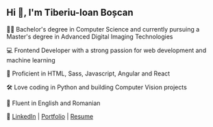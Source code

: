 <h2>Hi 👋, I'm Tiberiu-Ioan Boșcan</h2>

👨‍🎓 Bachelor's degree in Computer Science and currently pursuing a Master's degree in Advanced Digital Imaging Technologies

💻 Frontend Developer with a strong passion for web development and machine learning

🚀 Proficient in HTML, Sass, Javascript, Angular and React

🛠️ Love coding in Python and building Computer Vision projects

💬 Fluent in English and Romanian

🔗 [LinkedIn](https://www.linkedin.com/in/tiberiu-boscan/) | [Portfolio](https://boscantiberiu.vercel.app/) | [Resume](https://boscantiberiu-resume.tiiny.site/)
